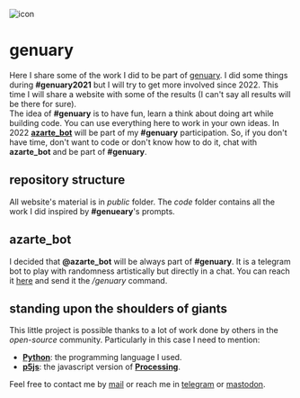 ![icon](https://azarte.gitlab.io/genuary/assets/img/logo_64.png)

# genuary

Here I share some of the work I did to be part of [genuary](htps://genuary.art). I did some things during
**#genuary2021** but I will try to get more involved since 2022. This time I will share a website with some of the
results (I can't say all results will be there for sure).  
The idea of **#genuary** is to have fun, learn a think about doing art while building code. You can use everything
here to work in your own ideas. In 2022 [**azarte_bot**](https://t.me/azarte_bot) will be part of my **#genuary**
participation. So, if you don't have time, don't want to code or don't know how to do it, chat with **azarte_bot**
and be part of **#genuary**.  

## repository structure

All website's material is in *public* folder. The *code* folder contains all the work I did inspired by **#genueary**'s prompts.  

## azarte_bot

I decided that **@azarte_bot** will be always part of **#genuary**. It is a telegram bot to play with randomness
artistically but directly in a chat. You can reach it [here](https://t.me/azarte_bot)
and send it the */genuary* command.  

## standing upon the shoulders of giants

This little project is possible thanks to a lot of work done by others in the *open-source* community. Particularly in
this case I need to mention:

- [**Python**](https://www.python.org/): the programming language I used.  
- [**p5js**](https://p5js.org/): the javascript version of [**Processing**](https://processing.org).  

Feel free to contact me by [mail](mailto:rodrigovalla@protonmail.ch) or reach me in
[telegram](https://t.me/rvalla) or [mastodon](https://fosstodon.org/@rvalla).
